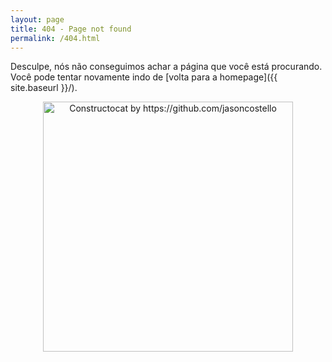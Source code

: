 ```yaml
---
layout: page
title: 404 - Page not found
permalink: /404.html
---
```


Desculpe, nós não conseguimos achar a página que você está procurando. Você pode tentar novamente indo de [volta para a homepage]({{ site.baseurl }}/).

<p style="text-align: center;">
    <a href="{{ site.baseurl }}/">
        <img src="{{ site.baseurl }}/images/404.jpg" alt="Constructocat by https://github.com/jasoncostello" style="width: 400px; align: center;"/>
    </a>
</p>
